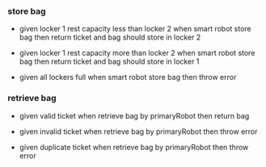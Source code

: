### store bag

- given locker 1 rest capacity less than locker 2
  when smart robot store bag
  then return ticket and bag should store in locker 2

- given locker 1 rest capacity more than locker 2
  when smart robot store bag
  then return ticket and bag should store in locker 1
  
- given all lockers full
  when smart robot store bag
  then throw error

### retrieve bag

- given valid ticket
  when retrieve bag by primaryRobot
  then return bag
  
- given invalid ticket
  when retrieve bag by primaryRobot
  then throw error
  
- given duplicate ticket 
  when retrieve bag by primaryRobot
  then throw error
